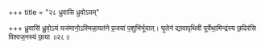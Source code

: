 +++
title = "२८ ध्रुवासि ध्रुवोऽयम्"

+++
ध्रु॒वासि॑ ध्रु॒वो᳕ऽयं यज॑मानो॒ऽस्मिन्ना॒यत॑ने प्र॒जया॑ प॒शुभि॑र्भूयात्। घृ॒तेन॑ द्यावापृथिवी पूर्येथा॒मिन्द्र॑स्य छ॒दिर॑सि विश्वज॒नस्य॑ छा॒या ॥२८॥